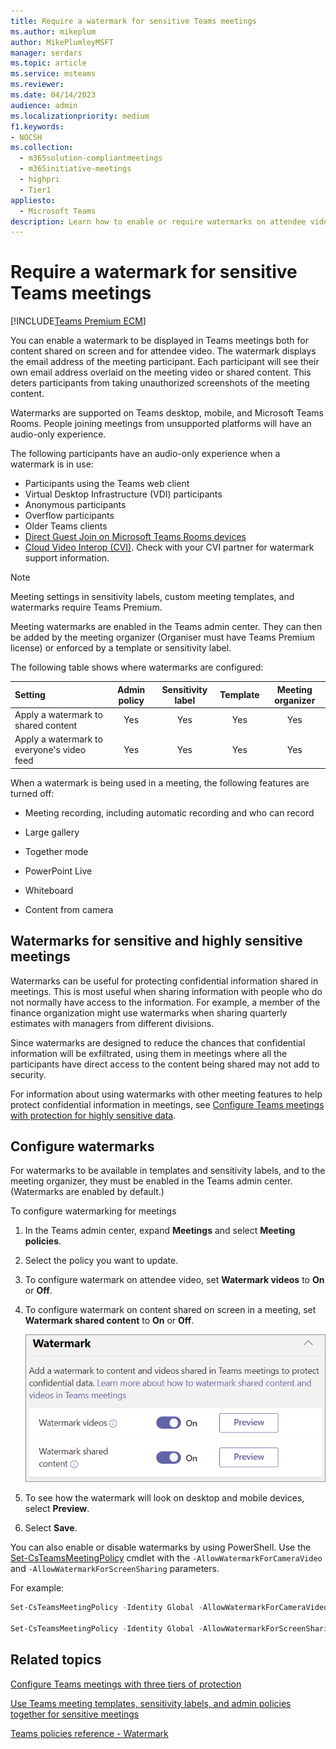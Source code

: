 ```yaml
---
title: Require a watermark for sensitive Teams meetings
ms.author: mikeplum
author: MikePlumleyMSFT
manager: serdars
ms.topic: article
ms.service: msteams
ms.reviewer: 
ms.date: 04/14/2023
audience: admin
ms.localizationpriority: medium
f1.keywords:
- NOCSH
ms.collection: 
  - m365solution-compliantmeetings
  - m365initiative-meetings
  - highpri
  - Tier1
appliesto: 
  - Microsoft Teams
description: Learn how to enable or require watermarks on attendee video and shared content in sensitive Teams meetings.
---
```


# Require a watermark for sensitive Teams meetings

[!INCLUDE[Teams Premium ECM](includes/teams-premium-ecm.md)]

You can enable a watermark to be displayed in Teams meetings both for content shared on screen and for attendee video. The watermark displays the email address of the meeting participant. Each participant will see their own email address overlaid on the meeting video or shared content. This deters participants from taking unauthorized screenshots of the meeting content. 

Watermarks are supported on Teams desktop, mobile, and Microsoft Teams Rooms. People joining meetings from unsupported platforms will have an audio-only experience.

The following participants have an audio-only experience when a watermark is in use:

- Participants using the Teams web client
- Virtual Desktop Infrastructure (VDI) participants
- Anonymous participants
- Overflow participants
- Older Teams clients
- [Direct Guest Join on Microsoft Teams Rooms devices](/microsoftteams/rooms/third-party-join)
- [Cloud Video Interop (CVI)](cloud-video-interop.md). Check with your CVI partner for watermark support information.

> [!Note]
> Meeting settings in sensitivity labels, custom meeting templates, and watermarks require Teams Premium.

Meeting watermarks are enabled in the Teams admin center. They can then be added by the meeting organizer (Organiser must have Teams Premium license) or enforced by a template or sensitivity label.

The following table shows where watermarks are configured:

|Setting|Admin policy|Sensitivity label|Template|Meeting organizer|
|:------|:----------:|:---------------:|:------:|:---------------:|
|Apply a watermark to shared content|Yes|Yes|Yes|Yes|
|Apply a watermark to everyone's video feed|Yes|Yes|Yes|Yes|

When a watermark is being used in a meeting, the following features are turned off:

- Meeting recording, including automatic recording and who can record

- Large gallery

- Together mode

- PowerPoint Live

- Whiteboard

- Content from camera

## Watermarks for sensitive and highly sensitive meetings

Watermarks can be useful for protecting confidential information shared in meetings. This is most useful when sharing information with people who do not normally have access to the information. For example, a member of the finance organization might use watermarks when sharing quarterly estimates with managers from different divisions.

Since watermarks are designed to reduce the chances that confidential information will be exfiltrated, using them in meetings where all the participants have direct access to the content being shared may not add to security.

For information about using watermarks with other meeting features to help protect confidential information in meetings, see [Configure Teams meetings with protection for highly sensitive data](/microsoftteams/configure-meetings-highly-sensitive-protection).

## Configure watermarks

For watermarks to be available in templates and sensitivity labels, and to the meeting organizer, they must be enabled in the Teams admin center. (Watermarks are enabled by default.)

To configure watermarking for meetings

1. In the Teams admin center, expand **Meetings** and select **Meeting policies**.

1. Select the policy you want to update.

1. To configure watermark on attendee video, set **Watermark videos** to **On** or **Off**.

1. To configure watermark on content shared on screen in a meeting, set **Watermark shared content** to **On** or **Off**.

    ![Screenshot of Teams admin policy for watermarks](media/watermark-admin-policy.png)

1. To see how the watermark will look on desktop and mobile devices, select **Preview**.

1. Select **Save**.

You can also enable or disable watermarks by using PowerShell. Use the [Set-CsTeamsMeetingPolicy](/powershell/module/skype/set-csteamsmeetingpolicy) cmdlet with the `-AllowWatermarkForCameraVideo` and `-AllowWatermarkForScreenSharing` parameters.

For example:

```powershell
Set-CsTeamsMeetingPolicy -Identity Global -AllowWatermarkForCameraVideo $True 

Set-CsTeamsMeetingPolicy -Identity Global -AllowWatermarkForScreenSharing $True 
```

## Related topics

[Configure Teams meetings with three tiers of protection](configure-meetings-three-tiers-protection.md)

[Use Teams meeting templates, sensitivity labels, and admin policies together for sensitive meetings](meeting-templates-sensitivity-labels-policies.md)

[Teams policies reference - Watermark](settings-policies-reference.md#watermark)
